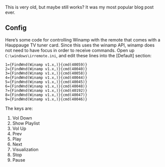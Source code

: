 <!-- njnmdoc: title="Hauppauge Remote for winamp"  -->

This is very old, but maybe still works? It was my most popular blog post ever.

## Config

Here’s some code for controlling Winamp with the remote that comes with a
Hauppauge TV tuner card. Since this uses the winamp API, winamp does not need
to have focus in order to receive commands. Open up
`C:\windows\irremote.ini`, and edit these lines into the [Default]
section:

```
1={FindWnd(Winamp v1.x,)}{cmd(40059)}
2={FindWnd(Winamp v1.x,)}{cmd(40040)}
3={FindWnd(Winamp v1.x,)}{cmd(40058)}
4={FindWnd(Winamp v1.x,)}{cmd(40044)}
5={FindWnd(Winamp v1.x,)}{cmd(40045)}
6={FindWnd(Winamp v1.x,)}{cmd(40048)}
7={FindWnd(Winamp v1.x,)}{cmd(40192)}
8={FindWnd(Winamp v1.x,)}{cmd(40047)}
9={FindWnd(Winamp v1.x,)}{cmd(40046)}
```


The keys are:
<ol>
<li>    Vol Down
<li>    Show Playlist
<li>    Vol Up
<li>    Prev
<li>    Play
<li>    Next
<li>    Visualization
<li>    Stop
<li>    Pause
</ol>




